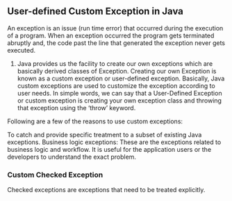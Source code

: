 ## User-defined Custom Exception in Java

An exception is an issue (run time error) that occurred during the execution of a program. 
When an exception occurred the program gets terminated abruptly and, 
the code past the line that generated the exception never gets executed.

1. Java provides us the facility to create our own exceptions which are basically 
derived classes of Exception. Creating our own Exception is known as a custom exception 
or user-defined exception. Basically, Java custom exceptions are used to customize the 
exception according to user needs.  In simple words, we can say that a User-Defined Exception or 
custom exception is creating your own exception class and throwing that exception using the ‘throw’ keyword.


Following are a few of the reasons to use custom exceptions:

To catch and provide specific treatment to a subset of existing Java exceptions.
Business logic exceptions: These are the exceptions related to business logic and workflow. 
It is useful for the application users or the developers to understand the exact problem.

### Custom Checked Exception
Checked exceptions are exceptions that need to be treated explicitly.

